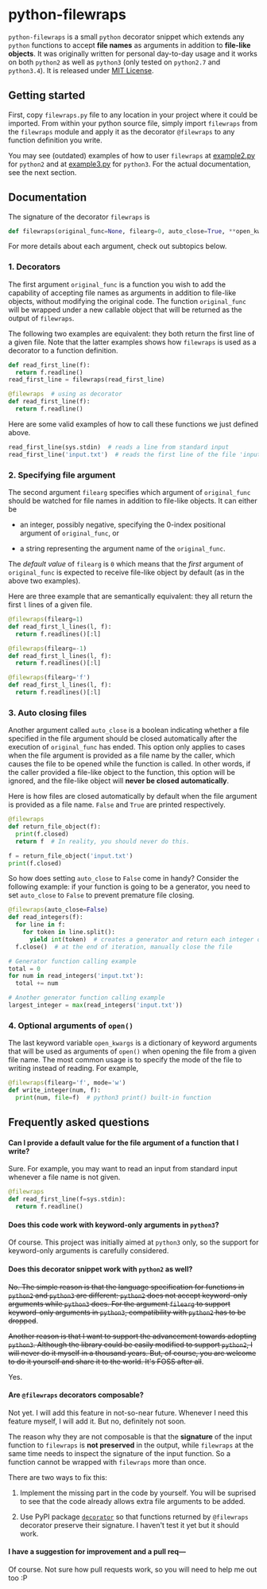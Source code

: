 # python-filewraps

`python-filewraps` is a small `python` decorator snippet which extends any `python` functions to accept **file names** as arguments in addition to **file-like objects**. It was originally written for personal day-to-day usage and it works on both `python2` as well as `python3` (only tested on `python2.7` and `python3.4`). It is released under [MIT License](LICENSE).


## Getting started

First, copy `filewraps.py` file to any location in your project where it could be imported. From within your python source file, simply import `filewraps` from the `filewraps` module and apply it as the decorator `@filewraps` to any function definition you write.

You may see (outdated) examples of how to user `filewraps` at [example2.py](./example2.py) for `python2` and at [example3.py](./example3.py) for `python3`. For the actual documentation, see the next section.


## Documentation

The signature of the decorator `filewraps` is

```python
def filewraps(original_func=None, filearg=0, auto_close=True, **open_kwargs):
```

For more details about each argument, check out subtopics below.

### 1. Decorators

The first argument `original_func` is a function you wish to add the capability of accepting file names as arguments in addition to file-like objects, without modifying the original code. The function `original_func` will be wrapped under a new callable object that will be returned as the output of `filewraps`.

The following two examples are equivalent: they both return the first line of a given file. Note that the latter examples shows how `filewraps` is used as a decorator to a function definition.

```python
def read_first_line(f):
  return f.readline()
read_first_line = filewraps(read_first_line)
```

```python
@filewraps  # using as decorator
def read_first_line(f):
  return f.readline()
```

Here are some valid examples of how to call these functions we just defined above.

```python
read_first_line(sys.stdin)  # reads a line from standard input
read_first_line('input.txt')  # reads the first line of the file 'input.txt'
```

### 2. Specifying file argument

The second argument `filearg` specifies which argument of `original_func` should be watched for file names in addition to file-like objects. It can either be

- an integer, possibly negative, specifying the 0-index positional argument of `original_func`, or

- a string representing the argument name of the `original_func`.

The _default value_ of `filearg` is `0` which means that the _first_ argument of `original_func` is expected to receive file-like object by default (as in the above two examples).

Here are three example that are semantically equivalent: they all return the first `l` lines of a given file.

```python
@filewraps(filearg=1)
def read_first_l_lines(l, f):
  return f.readlines()[:l]
```

```python
@filewraps(filearg=-1)
def read_first_l_lines(l, f):
  return f.readlines()[:l]
```

```python
@filewraps(filearg='f')
def read_first_l_lines(l, f):
  return f.readlines()[:l]
```

### 3. Auto closing files

Another argument called `auto_close` is a boolean indicating whether a file specified in the file argument should be closed automatically after the execution of `original_func` has ended. This option only applies to cases when the file argument is provided as a file name by the caller, which causes the file to be opened while the function is called. In other words, if the caller provided a file-like object to the function, this option will be ignored, and the file-like object will **never be closed automatically**.

Here is how files are closed automatically by default when the file argument is provided as a file name. `False` and `True` are printed respectively.

```python
@filewraps
def return_file_object(f):
  print(f.closed)
  return f  # In reality, you should never do this.

f = return_file_object('input.txt')
print(f.closed)
```

So how does setting `auto_close` to `False` come in handy? Consider the following example: if your function is going to be a generator, you need to set `auto_close` to `False` to prevent premature file closing.

```python
@filewraps(auto_close=False)
def read_integers(f):
  for line in f:
    for token in line.split():
      yield int(token)  # creates a generator and return each integer one by one
  f.close()  # at the end of iteration, manually close the file

# Generator function calling example
total = 0
for num in read_integers('input.txt'):
  total += num

# Another generator function calling example
largest_integer = max(read_integers('input.txt'))
```

### 4. Optional arguments of `open()`

The last keyword variable `open_kwargs` is a dictionary of keyword arguments that will be used as arguments of `open()` when opening the file from a given file name. The most common usage is to specify the mode of the file to writing instead of reading. For example,

```python
@filewraps(filearg='f', mode='w')
def write_integer(num, f):
  print(num, file=f)  # python3 print() built-in function
```

## Frequently asked questions

#### Can I provide a default value for the file argument of a function that I write?

Sure. For example, you may want to read an input from standard input whenever a file name is not given.

```python
@filewraps
def read_first_line(f=sys.stdin):
  return f.readline()
```

#### Does this code work with keyword-only arguments in `python3`?

Of course. This project was initially aimed at `python3` only, so the support for keyword-only arguments is carefully considered.

#### Does this decorator snippet work with `python2` as well?

<del>No. The simple reason is that the language specification for functions in `python2` and `python3` are different: `python2` does not accept keyword-only arguments while `python3` does. For the argument `filearg` to support keyword-only arguments in `python3`, compatibility with `python2` has to be dropped</del>.

<del>Another reason is that I want to support the advancement towards adopting `python3`. Although the library could be easily modified to support `python2`, I will never do it myself in a thousand years. But, of course, you are welcome to do it yourself and share it to the world. It's FOSS after all</del>.

Yes.

#### Are `@filewraps` decorators composable?

Not yet. I will add this feature in not-so-near future. Whenever I need this feature myself, I will add it. But no, definitely not soon.

The reason why they are not composable is that the **signature** of the input function to `filewraps` is **not preserved** in the output, while `filewraps` at the same time needs to inspect the signature of the input function. So a function cannot be wrapped with `filewraps` more than once.

There are two ways to fix this:

1.  Implement the missing part in the code by yourself. You will be suprised to see that the code already allows extra file arguments to be added.

2.  Use PyPI package [`decorator`](https://pypi.python.org/pypi/decorator) so that functions returned by `@filewraps` decorator preserve their signature. I haven't test it yet but it should work.

#### I have a suggestion for improvement and a pull req&mdash; ####

Of course. Not sure how pull requests work, so you will need to help me out too :P
